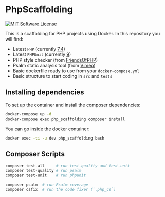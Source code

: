 # PhpScaffolding

[![MIT Software License](https://img.shields.io/badge/license-MIT-blue.svg?style=flat-square)](LICENSE.md)

This is a scaffolding for PHP projects using Docker. In this repository you will find:

* Latest `PHP` (currently [7.4](https://en.wikipedia.org/wiki/PHP#Release_history))
* Latest `PHPUnit` (currently [9](https://phpunit.de/announcements/phpunit-9.html))
* PHP style checker (from [FriendsOfPHP](https://github.com/FriendsOfPHP/PHP-CS-Fixer))
* Psalm static analysis tool (from [Vimeo](https://github.com/vimeo/psalm))
* Basic dockerfile ready to use from your `docker-compose.yml`
* Basic structure to start coding in `src` and `tests`

## Installing dependencies

To set up the container and install the composer dependencies:

```bash
docker-compose up -d
docker-compose exec php_scaffolding composer install
```

You can go inside the docker container:

```bash
docker exec -ti -u dev php_scaffolding bash
```

## Composer Scripts

```bash
composer test-all     # run test-quality and test-unit
composer test-quality # run psalm
composer test-unit    # run phpunit

composer psalm  # run Psalm coverage
composer csfix  # run the code fixer (`.php_cs`)
```
